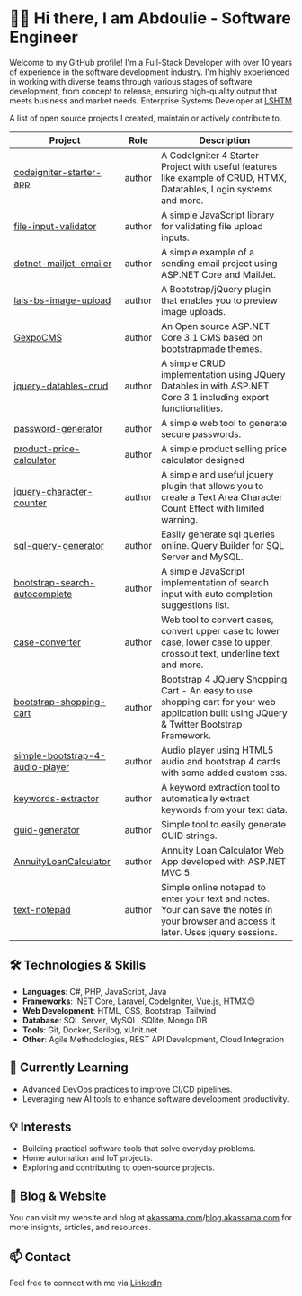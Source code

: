 # 👨‍💻 Hi there, I am Abdoulie  - Software Engineer

Welcome to my GitHub profile! I'm a Full-Stack Developer with over 10 years of experience in the software development industry. I'm highly experienced in working with diverse teams through various stages of software development, from concept to release, ensuring high-quality output that meets business and market needs.
Enterprise Systems Developer at [LSHTM](https://www.lshtm.ac.uk/)

A list of open source projects I created, maintain or actively contribute to.

Project | Role | Description
--- | --- | ---
[codeigniter-starter-app](https://github.com/akassama/codeigniter-starter-app) | author | A CodeIgniter 4 Starter Project with useful features like example of CRUD, HTMX, Datatables, Login systems and more.
[file-input-validator](https://github.com/akassama/FileInputValidator) | author | A simple JavaScript library for validating file upload inputs.
[dotnet-mailjet-emailer](https://github.com/akassama/dotnet-mailjet-emailer) | author | A simple example of a sending email project using ASP.NET Core and MailJet.
[lais-bs-image-upload](https://github.com/akassama/lais-bs-image-upload) | author | A Bootstrap/jQuery plugin that enables you to preview image uploads.
[GexpoCMS](https://github.com/akassama/gexpo-cms) | author | An Open source ASP.NET Core 3.1 CMS based on [bootstrapmade](https://bootstrapmade.com/bootstrap-5-templates/) themes.
[jquery-datables-crud](https://github.com/akassama/jquery-datables-crud) | author | A simple CRUD implementation using JQuery Datables in with ASP.NET Core 3.1 including export functionalities.
[password-generator](https://github.com/akassama/password-generator) | author | A simple web tool to generate secure passwords.
[product-price-calculator](https://github.com/akassama/product-price-calculator) | author | A simple product selling price calculator designed 
[jquery-character-counter](https://github.com/akassama/jquery-character-counter) | author | A simple and useful jquery plugin that allows you to create a Text Area Character Count Effect with limited warning.
[sql-query-generator](https://github.com/akassama/sql-query-generator) | author | Easily generate sql queries online. Query Builder for SQL Server and MySQL.
[bootstrap-search-autocomplete](https://github.com/akassama/bootstrap-search-autocomplete) | author | A simple JavaScript implementation of search input with auto completion suggestions list.
[case-converter](https://github.com/akassama/case-converter) | author | Web tool to convert cases, convert upper case to lower case, lower case to upper, crossout text, underline text and more.
[bootstrap-shopping-cart](https://github.com/akassama/bootstrap-shopping-cart) | author | Bootstrap 4 JQuery Shopping Cart - An easy to use shopping cart for your web application built using JQuery & Twitter Bootstrap Framework.
[simple-bootstrap-4-audio-player](https://github.com/akassama/simple-bootstrap-4-audio-player) | author | Audio player using HTML5 audio and bootstrap 4 cards with some added custom css.
[keywords-extractor](https://github.com/akassama/keywords-extractor) | author | A keyword extraction tool to automatically extract keywords from your text data.
[guid-generator](https://github.com/akassama/guid-generator) | author | Simple tool to easily generate GUID strings.
[AnnuityLoanCalculator](https://github.com/akassama/AnnuityLoanCalculator) | author | Annuity Loan Calculator Web App developed with ASP.NET MVC 5.
[text-notepad](https://github.com/akassama/text-notepad) | author | Simple online notepad to enter your text and notes. Your can save the notes in your browser and access it later. Uses jquery sessions.

## 🛠️ Technologies & Skills

- **Languages**: C#, PHP, JavaScript, Java
- **Frameworks**: .NET Core, Laravel, CodeIgniter, Vue.js, HTMX😊
- **Web Development**: HTML, CSS, Bootstrap, Tailwind
- **Database**: SQL Server, MySQL, SQlite, Mongo DB
- **Tools**: Git, Docker, Serilog, xUnit.net
- **Other**: Agile Methodologies, REST API Development, Cloud Integration

## 🌱 Currently Learning

- Advanced DevOps practices to improve CI/CD pipelines.
- Leveraging new AI tools to enhance software development productivity.

## 💡 Interests

- Building practical software tools that solve everyday problems.
- Home automation and IoT projects.
- Exploring and contributing to open-source projects.

## 📖 Blog & Website

You can visit my website and blog at [akassama.com](https://akassama.com)/[blog.akassama.com](https://blog.akassama.com) for more insights, articles, and resources.

## 📫 Contact

Feel free to connect with me via [LinkedIn](https://www.linkedin.com/in/akassama/)
